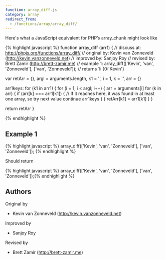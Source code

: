 ```yaml
---
function: array_diff.js
category: array
redirect_from:
  - /functions/array/array_diff/
---
```


<!-- WARNING! This file is auto generated by `npm run web:inject`, do not edit by hand -->

Here's what a JavaScript equivalent for PHP’s array_chunk might look like

{% highlight javascript %}
function array_diff (arr1) {
  //  discuss at: http://phpjs.org/functions/array_diff/
  // original by: Kevin van Zonneveld (http://kevin.vanzonneveld.net)
  // improved by: Sanjoy Roy
  //  revised by: Brett Zamir (http://brett-zamir.me)
  //   example 1: array_diff(['Kevin', 'van', 'Zonneveld'], ['van', 'Zonneveld']);
  //   returns 1: {0:'Kevin'}

  var retArr = {},
    argl = arguments.length,
    k1 = '',
    i = 1,
    k = '',
    arr = {}

  arr1keys: for (k1 in arr1) {
    for (i = 1; i < argl; i++) {
      arr = arguments[i]
      for (k in arr) {
        if (arr[k] === arr1[k1]) {
          // If it reaches here, it was found in at least one array, so try next value
          continue arr1keys
        }
      }
      retArr[k1] = arr1[k1]
    }
  }

  return retArr
}

{% endhighlight %}

## Example 1

{% highlight javascript %}
array_diff(['Kevin', 'van', 'Zonneveld'], ['van', 'Zonneveld']);
{% endhighlight %}

Should return

{% highlight javascript %}
array_diff(['Kevin', 'van', 'Zonneveld'], ['van', 'Zonneveld']);{% endhighlight %}


## Authors


Original by

- Kevin van Zonneveld (http://kevin.vanzonneveld.net)


Improved by

- Sanjoy Roy


Revised by

- Brett Zamir (http://brett-zamir.me)

